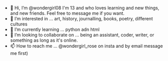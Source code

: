 - 👋 Hi, I’m @wondergirl08 I'm 13 and who loves learning and new things, and new friends. Feel free to message me if you want.
- 👀 I’m interested in ... art, history, journalling, books, poetry, different cultures
- 🌱 I’m currently learning ... python adn html
- 💞️ I’m looking to collaborate on ... being an assistant, coder, writer, or something as long as it's online.
- 📫 How to reach me ... @wondergirl_rose on insta and by email message me first)

<!---
wondergirl08/wondergirl08 is a ✨ special ✨ repository because its `README.md` (this file) appears on your GitHub profile.
You can click the Preview link to take a look at your changes.
--->
